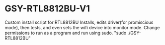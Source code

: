 # GSY-RTL8812BU-V1
Custom install script for RTL8812BU
Installs, edits driver(for promiscious mode), then tests, and even sets the wifi device into monitor mode.
Change permissions to run as a program and run using sudo. "sudo ./GSY-RTL8812BU"
